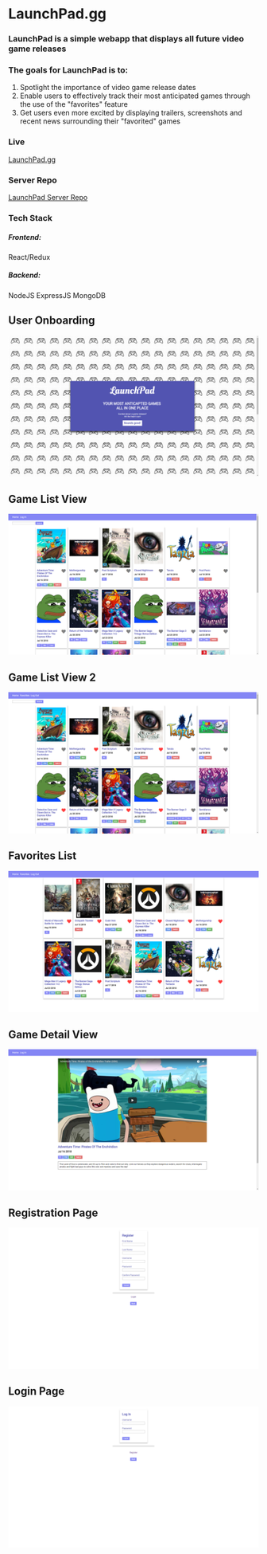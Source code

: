 # LaunchPad.gg

### LaunchPad is a simple webapp that displays all future video game releases

### The goals for LaunchPad is to:
1) Spotlight the importance of video game release dates
2) Enable users to effectively track their most anticipated games through the use of the "favorites" feature
3) Get users even more excited by displaying trailers, screenshots and recent news surrounding their "favorited" games

### Live
[LaunchPad.gg](https://mysterious-sands-19667.herokuapp.com/ "LaunchPad.gg")

### Server Repo
[LaunchPad Server Repo](https://github.com/gyuhankim/launchpad-server "LaunchPad Server Repo")

### Tech Stack
##### Frontend:
React/Redux

##### Backend:
NodeJS
ExpressJS
MongoDB

## User Onboarding
![alt text](screenshots/onboarding.png "Description goes here")

## Game List View
![alt text](screenshots/game-list-view.png "Description goes here")

## Game List View 2
![alt text](screenshots/game-list-view-2.png "Description goes here")

## Favorites List
![alt text](screenshots/favorites-list-view.png "Description goes here")

## Game Detail View
![alt text](screenshots/game-detail-view.png "Description goes here")

## Registration Page
![alt text](screenshots/register-view.png "Description goes here")

## Login Page
![alt text](screenshots/login-view.png "Description goes here")